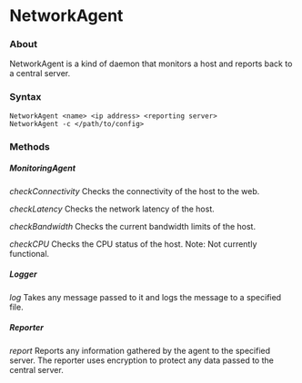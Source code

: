 # NetworkAgent

### About
NetworkAgent is a kind of daemon that monitors a host and reports back to a central server.

### Syntax
    NetworkAgent <name> <ip address> <reporting server>
    NetworkAgent -c </path/to/config>

### Methods

##### MonitoringAgent
_checkConnectivity_
Checks the connectivity of the host to the web.

_checkLatency_
Checks the network latency of the host.

_checkBandwidth_
Checks the current bandwidth limits of the host.

_checkCPU_
Checks the CPU status of the host.
Note: Not currently functional.

##### Logger
_log_
Takes any message passed to it and logs the message to a specified file.

##### Reporter
_report_
Reports any information gathered by the agent to the specified server.
The reporter uses encryption to protect any data passed to the central server.
